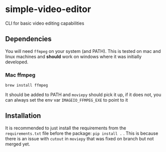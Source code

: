 # simple-video-editor

CLI for basic video editing capabilities

## Dependencies

You will need `ffmpeg` on your system (and PATH). This is tested on mac and linux machines
and **should** work on windows where it was initially developed.

### Mac ffmpeg

`brew install ffmpeg`

It should be added to PATH and `moviepy` should pick it up, if it does not, you can always
set the env var `IMAGEIO_FFMPEG_EXE` to point to it

## Installation

It is recommended to just install the requirements from the `requirements.txt` file before
the package: `pip install .` . This is because there is an issue with `cutout` in `moviepy`
that was fixed on branch but not merged yet.

